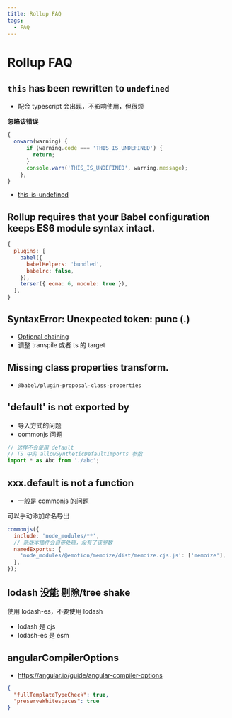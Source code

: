 ```yaml
---
title: Rollup FAQ
tags:
  - FAQ
---
```


# Rollup FAQ

## `this` has been rewritten to `undefined`

- 配合 typescript 会出现，不影响使用，但很烦

**忽略该错误**

```js
{
  onwarn(warning) {
      if (warning.code === 'THIS_IS_UNDEFINED') {
        return;
      }
      console.warn('THIS_IS_UNDEFINED', warning.message);
    },
}
```

- [this-is-undefined](https://rollupjs.org/guide/en/#error-this-is-undefined)

## Rollup requires that your Babel configuration keeps ES6 module syntax intact.

```js
{
  plugins: [
    babel({
      babelHelpers: 'bundled',
      babelrc: false,
    }),
    terser({ ecma: 6, module: true }),
  ],
}
```

## SyntaxError: Unexpected token: punc (.)

- [Optional chaining](https://developer.mozilla.org/en-US/docs/Web/JavaScript/Reference/Operators/Optional_chaining)
- 调整 transpile 或者 ts 的 target

## Missing class properties transform.

- `@babel/plugin-proposal-class-properties`

## 'default' is not exported by

- 导入方式的问题
- commonjs 问题

```ts
// 这样不会使用 default
// TS 中的 allowSyntheticDefaultImports 参数
import * as Abc from './abc';
```

## xxx.default is not a function

- 一般是 commonjs 的问题

可以手动添加命名导出

```js
commonjs({
  include: 'node_modules/**',
  // 新版本插件会自带处理，没有了该参数
  namedExports: {
    'node_modules/@emotion/memoize/dist/memoize.cjs.js': ['memoize'],
  },
});
```

## lodash 没能 剔除/tree shake

使用 lodash-es，不要使用 lodash

- lodash 是 cjs
- lodash-es 是 esm

## angularCompilerOptions

- https://angular.io/guide/angular-compiler-options

```json
{
  "fullTemplateTypeCheck": true,
  "preserveWhitespaces": true
}
```
